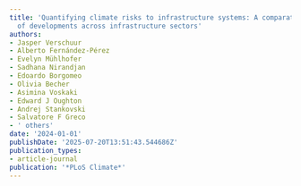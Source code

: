 ```yaml
---
title: 'Quantifying climate risks to infrastructure systems: A comparative review
  of developments across infrastructure sectors'
authors:
- Jasper Verschuur
- Alberto Fernández-Pérez
- Evelyn Mühlhofer
- Sadhana Nirandjan
- Edoardo Borgomeo
- Olivia Becher
- Asimina Voskaki
- Edward J Oughton
- Andrej Stankovski
- Salvatore F Greco
- ' others'
date: '2024-01-01'
publishDate: '2025-07-20T13:51:43.544686Z'
publication_types:
- article-journal
publication: '*PLoS Climate*'
---
```

